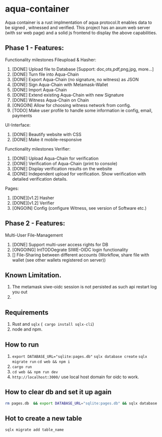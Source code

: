 # aqua-container
Aqua container is a rust implmentation of aqua protocol.It enables data to be signed , witnessed and verified.
This project has  an axum web server (with ssr  web page) and  a solid js frontend to display  the above capabilities.

## Phase 1 - Features:

Functionality milestones Fileupload & Hasher:
1) [DONE] Upload file to Database [Support: doc,ots,pdf,png,jpg, more...]
2) [DONE] Turn file into Aqua-Chain
3) [DONE] Export Aqua-Chain (no signature, no witness) as JSON
4) [DONE] Sign Aqua-Chain with Metamask-Wallet
5) [DONE] Import Aqua-Chain
6) [DONE] Extend existing Aqua-Chain with new Signature 
7) [DONE] Witness Aqua-Chain on Chain
8) [ONGOIN] Allow for choosing witness network from config.
9) [TODO] Make user profile to handle some information ie config, email, payments

UI-Interface:
1) [DONE] Beautify website with CSS
2) [DONE] Make it mobile-responsive

Functionality milestones Verifier: 
1) [DONE] Upload Aqua-Chain for verification
2) [DONE] Verification of Aqua-Chain (print to console)
3) [DONE] Display verification results on the website
4) [DONE] Independent upload for verification. Show verification with detailed verification details.

Pages:
1) [DONE][v1.2] Hasher 
2) [DONE][v1.2] Verifier
3) [ONGOIN] Config (configure Witness, see version of Software etc.)

## Phase 2 - Features:

Multi-User File-Management
1) [DONE] Support multi-user access rights for DB
2) [ONGOING] IntTODOegrate SIWE-OIDC login functionality
3) [] File-Sharing between different accounts (Workflow, share file with wallet (see other wallets registered on server))

## Known Limitation.
1. The metamask siwe-oidc session is not persisted as such api  restart log you out
2.  
## Requirements

1. Rust and `sqlx` (` cargo install sqlx-cli`)
2. node and npm.

## How to run
1. `export DATABASE_URL="sqlite:pages.db"`
   `sqlx database create`
   `sqlx migrate run`
    `cd web && npm i  `
2. `cargo run `
3. `cd web && npm run dev`
4. `http://localhost:3000/` use local host domain for oidc to work.

## How to clear db and set it up again 

```bash
rm pages.db  && export DATABASE_URL="sqlite:pages.db" && sqlx database create && sqlx migrate run
```

## Hot to create a new table 

```bash
sqlx migrate add table_name
```




